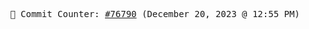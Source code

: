 <p align="center">
    <samp>
        📮 Commit Counter: <a href="https://github.com/Javascript-void0/Javascript-void0/commits/main">#76790</a> (December 20, 2023 @ 12:55 PM)
    </samp>
</p>